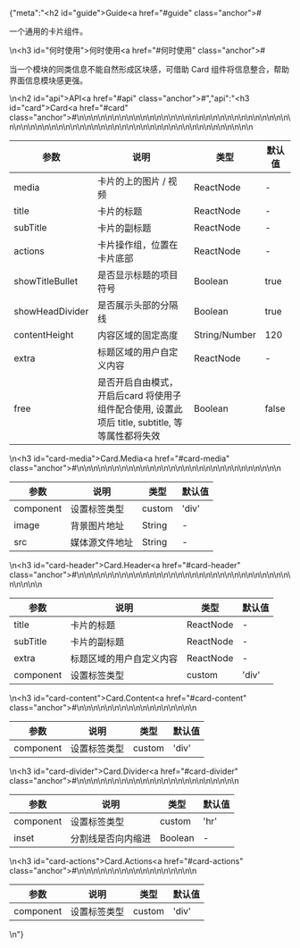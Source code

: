 {"meta":"<h2 id=\"guide\">Guide<a href=\"#guide\" class=\"anchor\">#</a></h2><p>&#x4E00;&#x4E2A;&#x901A;&#x7528;&#x7684;&#x5361;&#x7247;&#x7EC4;&#x4EF6;&#x3002;</p>\n<h3 id=\"&#x4F55;&#x65F6;&#x4F7F;&#x7528;\">&#x4F55;&#x65F6;&#x4F7F;&#x7528;<a href=\"#&#x4F55;&#x65F6;&#x4F7F;&#x7528;\" class=\"anchor\">#</a></h3><p>&#x5F53;&#x4E00;&#x4E2A;&#x6A21;&#x5757;&#x7684;&#x540C;&#x7C7B;&#x4FE1;&#x606F;&#x4E0D;&#x80FD;&#x81EA;&#x7136;&#x5F62;&#x6210;&#x533A;&#x5757;&#x611F;&#xFF0C;&#x53EF;&#x501F;&#x52A9; Card &#x7EC4;&#x4EF6;&#x5C06;&#x4FE1;&#x606F;&#x6574;&#x5408;&#xFF0C;&#x5E2E;&#x52A9;&#x754C;&#x9762;&#x4FE1;&#x606F;&#x6A21;&#x5757;&#x611F;&#x66F4;&#x5F3A;&#x3002;</p>\n<h2 id=\"api\">API<a href=\"#api\" class=\"anchor\">#</a></h2>","api":"<h3 id=\"card\">Card<a href=\"#card\" class=\"anchor\">#</a></h3><table>\n<thead>\n<tr>\n<th>&#x53C2;&#x6570;</th>\n<th>&#x8BF4;&#x660E;</th>\n<th>&#x7C7B;&#x578B;</th>\n<th>&#x9ED8;&#x8BA4;&#x503C;</th>\n</tr>\n</thead>\n<tbody>\n<tr>\n<td>media</td>\n<td>&#x5361;&#x7247;&#x7684;&#x4E0A;&#x7684;&#x56FE;&#x7247; / &#x89C6;&#x9891;</td>\n<td>ReactNode</td>\n<td>-</td>\n</tr>\n<tr>\n<td>title</td>\n<td>&#x5361;&#x7247;&#x7684;&#x6807;&#x9898;</td>\n<td>ReactNode</td>\n<td>-</td>\n</tr>\n<tr>\n<td>subTitle</td>\n<td>&#x5361;&#x7247;&#x7684;&#x526F;&#x6807;&#x9898;</td>\n<td>ReactNode</td>\n<td>-</td>\n</tr>\n<tr>\n<td>actions</td>\n<td>&#x5361;&#x7247;&#x64CD;&#x4F5C;&#x7EC4;&#xFF0C;&#x4F4D;&#x7F6E;&#x5728;&#x5361;&#x7247;&#x5E95;&#x90E8;</td>\n<td>ReactNode</td>\n<td>-</td>\n</tr>\n<tr>\n<td>showTitleBullet</td>\n<td>&#x662F;&#x5426;&#x663E;&#x793A;&#x6807;&#x9898;&#x7684;&#x9879;&#x76EE;&#x7B26;&#x53F7;</td>\n<td>Boolean</td>\n<td>true</td>\n</tr>\n<tr>\n<td>showHeadDivider</td>\n<td>&#x662F;&#x5426;&#x5C55;&#x793A;&#x5934;&#x90E8;&#x7684;&#x5206;&#x9694;&#x7EBF;</td>\n<td>Boolean</td>\n<td>true</td>\n</tr>\n<tr>\n<td>contentHeight</td>\n<td>&#x5185;&#x5BB9;&#x533A;&#x57DF;&#x7684;&#x56FA;&#x5B9A;&#x9AD8;&#x5EA6;</td>\n<td>String/Number</td>\n<td>120</td>\n</tr>\n<tr>\n<td>extra</td>\n<td>&#x6807;&#x9898;&#x533A;&#x57DF;&#x7684;&#x7528;&#x6237;&#x81EA;&#x5B9A;&#x4E49;&#x5185;&#x5BB9;</td>\n<td>ReactNode</td>\n<td>-</td>\n</tr>\n<tr>\n<td>free</td>\n<td>&#x662F;&#x5426;&#x5F00;&#x542F;&#x81EA;&#x7531;&#x6A21;&#x5F0F;&#xFF0C;&#x5F00;&#x542F;&#x540E;card &#x5C06;&#x4F7F;&#x7528;&#x5B50;&#x7EC4;&#x4EF6;&#x914D;&#x5408;&#x4F7F;&#x7528;, &#x8BBE;&#x7F6E;&#x6B64;&#x9879;&#x540E; title, subtitle, &#x7B49;&#x7B49;&#x5C5E;&#x6027;&#x90FD;&#x5C06;&#x5931;&#x6548;</td>\n<td>Boolean</td>\n<td>false</td>\n</tr>\n</tbody>\n</table>\n<h3 id=\"card-media\">Card.Media<a href=\"#card-media\" class=\"anchor\">#</a></h3><table>\n<thead>\n<tr>\n<th>&#x53C2;&#x6570;</th>\n<th>&#x8BF4;&#x660E;</th>\n<th>&#x7C7B;&#x578B;</th>\n<th>&#x9ED8;&#x8BA4;&#x503C;</th>\n</tr>\n</thead>\n<tbody>\n<tr>\n<td>component</td>\n<td>&#x8BBE;&#x7F6E;&#x6807;&#x7B7E;&#x7C7B;&#x578B;</td>\n<td>custom</td>\n<td>&apos;div&apos;</td>\n</tr>\n<tr>\n<td>image</td>\n<td>&#x80CC;&#x666F;&#x56FE;&#x7247;&#x5730;&#x5740;</td>\n<td>String</td>\n<td>-</td>\n</tr>\n<tr>\n<td>src</td>\n<td>&#x5A92;&#x4F53;&#x6E90;&#x6587;&#x4EF6;&#x5730;&#x5740;</td>\n<td>String</td>\n<td>-</td>\n</tr>\n</tbody>\n</table>\n<h3 id=\"card-header\">Card.Header<a href=\"#card-header\" class=\"anchor\">#</a></h3><table>\n<thead>\n<tr>\n<th>&#x53C2;&#x6570;</th>\n<th>&#x8BF4;&#x660E;</th>\n<th>&#x7C7B;&#x578B;</th>\n<th>&#x9ED8;&#x8BA4;&#x503C;</th>\n</tr>\n</thead>\n<tbody>\n<tr>\n<td>title</td>\n<td>&#x5361;&#x7247;&#x7684;&#x6807;&#x9898;</td>\n<td>ReactNode</td>\n<td>-</td>\n</tr>\n<tr>\n<td>subTitle</td>\n<td>&#x5361;&#x7247;&#x7684;&#x526F;&#x6807;&#x9898;</td>\n<td>ReactNode</td>\n<td>-</td>\n</tr>\n<tr>\n<td>extra</td>\n<td>&#x6807;&#x9898;&#x533A;&#x57DF;&#x7684;&#x7528;&#x6237;&#x81EA;&#x5B9A;&#x4E49;&#x5185;&#x5BB9;</td>\n<td>ReactNode</td>\n<td>-</td>\n</tr>\n<tr>\n<td>component</td>\n<td>&#x8BBE;&#x7F6E;&#x6807;&#x7B7E;&#x7C7B;&#x578B;</td>\n<td>custom</td>\n<td>&apos;div&apos;</td>\n</tr>\n</tbody>\n</table>\n<h3 id=\"card-content\">Card.Content<a href=\"#card-content\" class=\"anchor\">#</a></h3><table>\n<thead>\n<tr>\n<th>&#x53C2;&#x6570;</th>\n<th>&#x8BF4;&#x660E;</th>\n<th>&#x7C7B;&#x578B;</th>\n<th>&#x9ED8;&#x8BA4;&#x503C;</th>\n</tr>\n</thead>\n<tbody>\n<tr>\n<td>component</td>\n<td>&#x8BBE;&#x7F6E;&#x6807;&#x7B7E;&#x7C7B;&#x578B;</td>\n<td>custom</td>\n<td>&apos;div&apos;</td>\n</tr>\n</tbody>\n</table>\n<h3 id=\"card-divider\">Card.Divider<a href=\"#card-divider\" class=\"anchor\">#</a></h3><table>\n<thead>\n<tr>\n<th>&#x53C2;&#x6570;</th>\n<th>&#x8BF4;&#x660E;</th>\n<th>&#x7C7B;&#x578B;</th>\n<th>&#x9ED8;&#x8BA4;&#x503C;</th>\n</tr>\n</thead>\n<tbody>\n<tr>\n<td>component</td>\n<td>&#x8BBE;&#x7F6E;&#x6807;&#x7B7E;&#x7C7B;&#x578B;</td>\n<td>custom</td>\n<td>&apos;hr&apos;</td>\n</tr>\n<tr>\n<td>inset</td>\n<td>&#x5206;&#x5272;&#x7EBF;&#x662F;&#x5426;&#x5411;&#x5185;&#x7F29;&#x8FDB;</td>\n<td>Boolean</td>\n<td>-</td>\n</tr>\n</tbody>\n</table>\n<h3 id=\"card-actions\">Card.Actions<a href=\"#card-actions\" class=\"anchor\">#</a></h3><table>\n<thead>\n<tr>\n<th>&#x53C2;&#x6570;</th>\n<th>&#x8BF4;&#x660E;</th>\n<th>&#x7C7B;&#x578B;</th>\n<th>&#x9ED8;&#x8BA4;&#x503C;</th>\n</tr>\n</thead>\n<tbody>\n<tr>\n<td>component</td>\n<td>&#x8BBE;&#x7F6E;&#x6807;&#x7B7E;&#x7C7B;&#x578B;</td>\n<td>custom</td>\n<td>&apos;div&apos;</td>\n</tr>\n</tbody>\n</table>\n"}